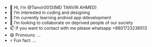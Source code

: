 - 👋 Hi, I’m @Tanvir0013(MD TANVIR AHMED)
- 👀 I’m interested in coding and designing
- 🌱 I’m currently learning android app ddevelopment
- 💞️ I’m looking to collaborate on deprived people of our society
- 📫 If you want to contact with me please whatsapp +8801723236513
- 😄 Pronouns: ...
- ⚡ Fun fact: ...

<!---
Tanvir0013/Tanvir0013 is a ✨ special ✨ repository because its `README.md` (this file) appears on your GitHub profile.
You can click the Preview link to take a look at your changes.
--->
